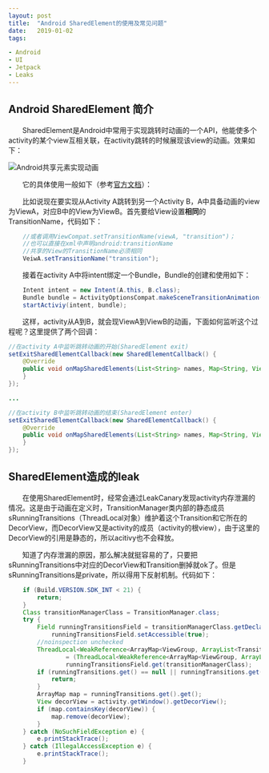 ```yaml
---
layout: post
title:  "Android SharedElement的使用及常见问题"
date:   2019-01-02
tags:

- Android
- UI
- Jetpack
- Leaks
---
```


## Android SharedElement 简介
&emsp;&emsp;SharedElement是Android中常用于实现跳转时动画的一个API，他能使多个activity的某个view互相关联，在activity跳转的时候展现该view的动画。效果如下：  

![Android共享元素实现动画](https://urt1rsliu.github.io/images/post/Android/androidSharedElement.gif)

&emsp;&emsp;它的具体使用一般如下（参考[官方文档](https://developer.android.com/training/transitions/start-activity#java)）：  

&emsp;&emsp;比如说现在要实现从Activity A跳转到另一个Activity B，A中具备动画的view为ViewA，对应B中的View为ViewB。首先要给View设置**相同**的TransitionName，代码如下：  
~~~java
	//或者调用ViewCompat.setTransitionName(viewA, "transition")；
	//也可以直接在xml中声明android:transitionName
	//共享的View的TransitionName必须相同
	VeiwA.setTransitionName("transition");
~~~
&emsp;&emsp;接着在activity A中将intent绑定一个Bundle，Bundle的创建和使用如下：  

~~~java
	Intent intent = new Intent(A.this, B.class);
	Bundle bundle = ActivityOptionsCompat.makeSceneTransitionAnimation(A.this, ViewA, ViewA.getTransitionName()).toBundle();
	startActiviy(intent, bundle);
~~~

&emsp;&emsp;这样，activity从A到B，就会现ViewA到ViewB的动画，下面如何监听这个过程呢？这里提供了两个回调：  
~~~java
//在activity A中监听跳转动画的开始(SharedElement exit)
setExitSharedElementCallback(new SharedElementCallback() {
	@Override
	public void onMapSharedElements(List<String> names, Map<String, View> sharedElements) {
	}
});

...

//在activity B中监听跳转动画的结束(SharedElement enter)
setExitSharedElementCallback(new SharedElementCallback() {
	@Override
	public void onMapSharedElements(List<String> names, Map<String, View> sharedElements) {
	}
});
~~~

## SharedElement造成的leak
&emsp;&emsp;在使用SharedElement时，经常会通过LeakCanary发现activity内存泄漏的情况。这是由于动画在定义时，TransitionManager类内部的静态成员sRunningTransitions（ThreadLocal对象）维护着这个Transition和它所在的DecorView，而DecorView又是activity的成员（activity的根view），由于这里的DecorView的引用是静态的，所以acitivy也不会释放。  

&emsp;&emsp;知道了内存泄漏的原因，那么解决就挺容易的了，只要把sRunningTransitions中对应的DecorView和Transition删掉就ok了。但是sRunningTransitions是private，所以得用下反射机制。代码如下：
~~~java
    if (Build.VERSION.SDK_INT < 21) {
        return;
    }
    Class transitionManagerClass = TransitionManager.class;
    try {
        Field runningTransitionsField = transitionManagerClass.getDeclaredField("sRunningTransitions");
            runningTransitionsField.setAccessible(true);
        //noinspection unchecked
        ThreadLocal<WeakReference<ArrayMap<ViewGroup, ArrayList<Transition>>>> runningTransitions
                = (ThreadLocal<WeakReference<ArrayMap<ViewGroup, ArrayList<Transition>>>>)
                runningTransitionsField.get(transitionManagerClass);
        if (runningTransitions.get() == null || runningTransitions.get().get() == null) {
            return;
        }
        ArrayMap map = runningTransitions.get().get();
        View decorView = activity.getWindow().getDecorView();
        if (map.containsKey(decorView)) {
            map.remove(decorView);
        }
    } catch (NoSuchFieldException e) {
        e.printStackTrace();
    } catch (IllegalAccessException e) {
        e.printStackTrace();
    }
~~~